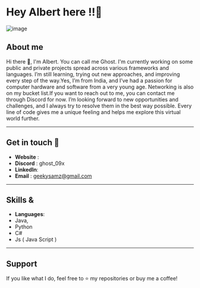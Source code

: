 # Hey Albert here !!👋

![image](https://github.com/user-attachments/assets/642d6475-2948-49c8-9442-3c046cc99002)

## About me

Hi there 👋, I'm Albert. You can call me Ghost. I'm currently working on some public and private projects spread across various frameworks and languages. I’m still learning, trying out new approaches, and improving every step of the way.Yes, I’m from India, and I’ve had a passion for computer hardware and software from a very young age. Networking is also on my bucket list.If you want to reach out to me, you can contact me through Discord for now. I’m looking forward to new opportunities and challenges, and I always try to resolve them in the best way possible. Every line of code gives me a unique feeling and helps me explore this virtual world further.

---

## Get in touch 🤝

- **Website** : 
- **Discord** : ghost_09x
- **LinkedIn**:
- **Email**   : geekysamz@gmail.com

---

## Skills & 

- **Languages**:
- Java,
- Python
- C#
- Js ( Java Script )
  
---

## Support

If you like what I do, feel free to ⭐️ my repositories or buy me a coffee! 

